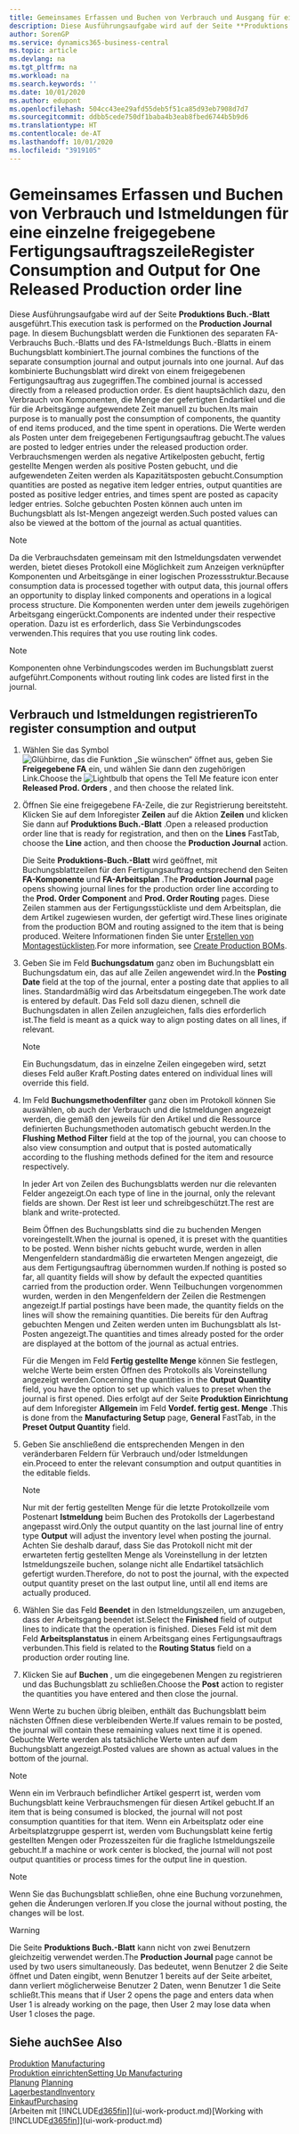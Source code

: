 ```yaml
---
title: Gemeinsames Erfassen und Buchen von Verbrauch und Ausgang für eine einzelne freigegebene Fertigungsauftragszeile | Microsoft Docs
description: Diese Ausführungsaufgabe wird auf der Seite **Produktions Buch.-Blatt** ausgeführt. In diesem Buchungsblatt werden die Funktionen des separaten FA-Verbrauchs Buch.-Blatts und des FA-Istmeldungs Buch.-Blatts in einem Buchungsblatt kombiniert. Auf das kombinierte Buchungsblatt wird direkt von einem freigegebenen Fertigungsauftrag aus zugegriffen. Es dient hauptsächlich dazu, den Verbrauch von Komponenten, die Menge der gefertigten Endartikel und die für die Arbeitsgänge aufgewendete Zeit manuell zu buchen.
author: SorenGP
ms.service: dynamics365-business-central
ms.topic: article
ms.devlang: na
ms.tgt_pltfrm: na
ms.workload: na
ms.search.keywords: ''
ms.date: 10/01/2020
ms.author: edupont
ms.openlocfilehash: 504cc43ee29afd55deb5f51ca85d93eb7908d7d7
ms.sourcegitcommit: ddbb5cede750df1baba4b3eab8fbed6744b5b9d6
ms.translationtype: HT
ms.contentlocale: de-AT
ms.lasthandoff: 10/01/2020
ms.locfileid: "3919105"
---
```

# <a name="register-consumption-and-output-for-one-released-production-order-line"></a><span data-ttu-id="73dd1-106">Gemeinsames Erfassen und Buchen von Verbrauch und Istmeldungen für eine einzelne freigegebene Fertigungsauftragszeile</span><span class="sxs-lookup"><span data-stu-id="73dd1-106">Register Consumption and Output for One Released Production order line</span></span>
<span data-ttu-id="73dd1-107">Diese Ausführungsaufgabe wird auf der Seite **Produktions Buch.-Blatt** ausgeführt.</span><span class="sxs-lookup"><span data-stu-id="73dd1-107">This execution task is performed on the **Production Journal** page.</span></span> <span data-ttu-id="73dd1-108">In diesem Buchungsblatt werden die Funktionen des separaten FA-Verbrauchs Buch.-Blatts und des FA-Istmeldungs Buch.-Blatts in einem Buchungsblatt kombiniert.</span><span class="sxs-lookup"><span data-stu-id="73dd1-108">The journal combines the functions of the separate consumption journal and output journals into one journal.</span></span> <span data-ttu-id="73dd1-109">Auf das kombinierte Buchungsblatt wird direkt von einem freigegebenen Fertigungsauftrag aus zugegriffen.</span><span class="sxs-lookup"><span data-stu-id="73dd1-109">The combined journal is accessed directly from a released production order.</span></span> <span data-ttu-id="73dd1-110">Es dient hauptsächlich dazu, den Verbrauch von Komponenten, die Menge der gefertigten Endartikel und die für die Arbeitsgänge aufgewendete Zeit manuell zu buchen.</span><span class="sxs-lookup"><span data-stu-id="73dd1-110">Its main purpose is to manually post the consumption of components, the quantity of end items produced, and the time spent in operations.</span></span> <span data-ttu-id="73dd1-111">Die Werte werden als Posten unter dem freigegebenen Fertigungsauftrag gebucht.</span><span class="sxs-lookup"><span data-stu-id="73dd1-111">The values are posted to ledger entries under the released production order.</span></span> <span data-ttu-id="73dd1-112">Verbrauchsmengen werden als negative Artikelposten gebucht, fertig gestellte Mengen werden als positive Posten gebucht, und die aufgewendeten Zeiten werden als Kapazitätsposten gebucht.</span><span class="sxs-lookup"><span data-stu-id="73dd1-112">Consumption quantities are posted as negative item ledger entries, output quantities are posted as positive ledger entries, and times spent are posted as capacity ledger entries.</span></span> <span data-ttu-id="73dd1-113">Solche gebuchten Posten können auch unten im Buchungsblatt als Ist-Mengen angezeigt werden.</span><span class="sxs-lookup"><span data-stu-id="73dd1-113">Such posted values can also be viewed at the bottom of the journal as actual quantities.</span></span>  

> [!NOTE]  
>  <span data-ttu-id="73dd1-114">Da die Verbrauchsdaten gemeinsam mit den Istmeldungsdaten verwendet werden, bietet dieses Protokoll eine Möglichkeit zum Anzeigen verknüpfter Komponenten und Arbeitsgänge in einer logischen Prozessstruktur.</span><span class="sxs-lookup"><span data-stu-id="73dd1-114">Because consumption data is processed together with output data, this journal offers an opportunity to display linked components and operations in a logical process structure.</span></span> <span data-ttu-id="73dd1-115">Die Komponenten werden unter dem jeweils zugehörigen Arbeitsgang eingerückt.</span><span class="sxs-lookup"><span data-stu-id="73dd1-115">Components are indented under their respective operation.</span></span> <span data-ttu-id="73dd1-116">Dazu ist es erforderlich, dass Sie Verbindungscodes verwenden.</span><span class="sxs-lookup"><span data-stu-id="73dd1-116">This requires that you use routing link codes.</span></span>  

> [!NOTE]  
>  <span data-ttu-id="73dd1-117">Komponenten ohne Verbindungscodes werden im Buchungsblatt zuerst aufgeführt.</span><span class="sxs-lookup"><span data-stu-id="73dd1-117">Components without routing link codes are listed first in the journal.</span></span>  

## <a name="to-register-consumption-and-output"></a><span data-ttu-id="73dd1-118">Verbrauch und Istmeldungen registrieren</span><span class="sxs-lookup"><span data-stu-id="73dd1-118">To register consumption and output</span></span>  
1.  <span data-ttu-id="73dd1-119">Wählen Sie das Symbol ![Glühbirne, das die Funktion „Sie wünschen“ öffnet](media/ui-search/search_small.png "Tell Me-Funktion") aus, geben Sie **Freigegebene FA** ein, und wählen Sie dann den zugehörigen Link.</span><span class="sxs-lookup"><span data-stu-id="73dd1-119">Choose the ![Lightbulb that opens the Tell Me feature](media/ui-search/search_small.png "Tell me what you want to do") icon enter **Released Prod. Orders** , and then choose the related link.</span></span>  
2.  <span data-ttu-id="73dd1-120">Öffnen Sie eine freigegebene FA-Zeile, die zur Registrierung bereitsteht. Klicken Sie auf dem Inforegister  **Zeilen** auf die Aktion **Zeilen** und klicken Sie dann auf **Produktions Buch.-Blatt** .</span><span class="sxs-lookup"><span data-stu-id="73dd1-120">Open a released production order line that is ready for registration, and then on the **Lines** FastTab, choose the **Line** action, and then choose the **Production Journal** action.</span></span>  

    <span data-ttu-id="73dd1-121">Die Seite **Produktions-Buch.-Blatt** wird geöffnet, mit Buchungsblattzeilen für den Fertigungsauftrag entsprechend den Seiten **FA-Komponente** und **FA-Arbeitsplan** .</span><span class="sxs-lookup"><span data-stu-id="73dd1-121">The **Production Journal** page opens showing journal lines for the production order line according to the **Prod. Order Component** and **Prod. Order Routing** pages.</span></span> <span data-ttu-id="73dd1-122">Diese Zeilen stammen aus der Fertigungsstückliste und dem Arbeitsplan, die dem Artikel zugewiesen wurden, der gefertigt wird.</span><span class="sxs-lookup"><span data-stu-id="73dd1-122">These lines originate from the production BOM and routing assigned to the item that is being produced.</span></span> <span data-ttu-id="73dd1-123">Weitere Informationen finden Sie unter [Erstellen von Montagestücklisten](production-how-to-create-routings.md).</span><span class="sxs-lookup"><span data-stu-id="73dd1-123">For more information, see [Create Production BOMs](production-how-to-create-routings.md).</span></span>  

3.  <span data-ttu-id="73dd1-124">Geben Sie im Feld **Buchungsdatum** ganz oben im Buchungsblatt ein Buchungsdatum ein, das auf alle Zeilen angewendet wird.</span><span class="sxs-lookup"><span data-stu-id="73dd1-124">In the **Posting Date** field at the top of the journal, enter a posting date that applies to all lines.</span></span> <span data-ttu-id="73dd1-125">Standardmäßig wird das Arbeitsdatum eingegeben.</span><span class="sxs-lookup"><span data-stu-id="73dd1-125">The work date is entered by default.</span></span> <span data-ttu-id="73dd1-126">Das Feld soll dazu dienen, schnell die Buchungsdaten in allen Zeilen anzugleichen, falls dies erforderlich ist.</span><span class="sxs-lookup"><span data-stu-id="73dd1-126">The field is meant as a quick way to align posting dates on all lines, if relevant.</span></span>  

    > [!NOTE]  
    >  <span data-ttu-id="73dd1-127">Ein Buchungsdatum, das in einzelne Zeilen eingegeben wird, setzt dieses Feld außer Kraft.</span><span class="sxs-lookup"><span data-stu-id="73dd1-127">Posting dates entered on individual lines will override this field.</span></span>  

4.  <span data-ttu-id="73dd1-128">Im Feld **Buchungsmethodenfilter** ganz oben im Protokoll können Sie auswählen, ob auch der Verbrauch und die Istmeldungen angezeigt werden, die gemäß den jeweils für den Artikel und die Ressource definierten Buchungsmethoden automatisch gebucht werden.</span><span class="sxs-lookup"><span data-stu-id="73dd1-128">In the **Flushing Method Filter** field at the top of the journal, you can choose to also view consumption and output that is posted automatically according to the flushing methods defined for the item and resource respectively.</span></span>  

    <span data-ttu-id="73dd1-129">In jeder Art von Zeilen des Buchungsblatts werden nur die relevanten Felder angezeigt.</span><span class="sxs-lookup"><span data-stu-id="73dd1-129">On each type of line in the journal, only the relevant fields are shown.</span></span> <span data-ttu-id="73dd1-130">Der Rest ist leer und schreibgeschützt.</span><span class="sxs-lookup"><span data-stu-id="73dd1-130">The rest are blank and write-protected.</span></span>  

    <span data-ttu-id="73dd1-131">Beim Öffnen des Buchungsblatts sind die zu buchenden Mengen voreingestellt.</span><span class="sxs-lookup"><span data-stu-id="73dd1-131">When the journal is opened, it is preset with the quantities to be posted.</span></span> <span data-ttu-id="73dd1-132">Wenn bisher nichts gebucht wurde, werden in allen Mengenfeldern standardmäßig die erwarteten Mengen angezeigt, die aus dem Fertigungsauftrag übernommen wurden.</span><span class="sxs-lookup"><span data-stu-id="73dd1-132">If nothing is posted so far, all quantity fields will show by default the expected quantities carried from the production order.</span></span> <span data-ttu-id="73dd1-133">Wenn Teilbuchungen vorgenommen wurden, werden in den Mengenfeldern der Zeilen die Restmengen angezeigt.</span><span class="sxs-lookup"><span data-stu-id="73dd1-133">If partial postings have been made, the quantity fields on the lines will show the remaining quantities.</span></span> <span data-ttu-id="73dd1-134">Die bereits für den Auftrag gebuchten Mengen und Zeiten werden unten im Buchungsblatt als Ist-Posten angezeigt.</span><span class="sxs-lookup"><span data-stu-id="73dd1-134">The quantities and times already posted for the order are displayed at the bottom of the journal as actual entries.</span></span>  

    <span data-ttu-id="73dd1-135">Für die Mengen im Feld **Fertig gestellte Menge** können Sie festlegen, welche Werte beim ersten Öffnen des Protokolls als Voreinstellung angezeigt werden.</span><span class="sxs-lookup"><span data-stu-id="73dd1-135">Concerning the quantities in the **Output Quantity** field, you have the option to set up which values to preset when the journal is first opened.</span></span> <span data-ttu-id="73dd1-136">Dies erfolgt auf der Seite **Produktion Einrichtung** auf dem Inforegister **Allgemein** im Feld **Vordef. fertig gest. Menge** .</span><span class="sxs-lookup"><span data-stu-id="73dd1-136">This is done from the **Manufacturing Setup** page, **General** FastTab, in the **Preset Output Quantity** field.</span></span>

5.  <span data-ttu-id="73dd1-137">Geben Sie anschließend die entsprechenden Mengen in den veränderbaren Feldern für Verbrauch und/oder Istmeldungen ein.</span><span class="sxs-lookup"><span data-stu-id="73dd1-137">Proceed to enter the relevant consumption and output quantities in the editable fields.</span></span>  

    > [!NOTE]  
    >  <span data-ttu-id="73dd1-138">Nur mit der fertig gestellten Menge für die letzte Protokollzeile vom Postenart **Istmeldung** beim Buchen des Protokolls der Lagerbestand angepasst wird.</span><span class="sxs-lookup"><span data-stu-id="73dd1-138">Only the output quantity on the last journal line of entry type **Output** will adjust the inventory level when posting the journal.</span></span> <span data-ttu-id="73dd1-139">Achten Sie deshalb darauf, dass Sie das Protokoll nicht mit der erwarteten fertig gestellten Menge als Voreinstellung in der letzten Istmeldungszeile buchen, solange nicht alle Endartikel tatsächlich gefertigt wurden.</span><span class="sxs-lookup"><span data-stu-id="73dd1-139">Therefore, do not to post the journal, with the expected output quantity preset on the last output line, until all end items are actually produced.</span></span>  

6.  <span data-ttu-id="73dd1-140">Wählen Sie das Feld **Beendet** in den Istmeldungszeilen, um anzugeben, dass der Arbeitsgang beendet ist.</span><span class="sxs-lookup"><span data-stu-id="73dd1-140">Select the **Finished** field of output lines to indicate that the operation is finished.</span></span> <span data-ttu-id="73dd1-141">Dieses Feld ist mit dem Feld **Arbeitsplanstatus** in einem Arbeitsgang eines Fertigungsauftrags verbunden.</span><span class="sxs-lookup"><span data-stu-id="73dd1-141">This field is related to the **Routing Status** field on a production order routing line.</span></span>  
7.  <span data-ttu-id="73dd1-142">Klicken Sie auf **Buchen** , um die eingegebenen Mengen zu registrieren und das Buchungsblatt zu schließen.</span><span class="sxs-lookup"><span data-stu-id="73dd1-142">Choose the **Post** action to register the quantities you have entered and then close the journal.</span></span>  

<span data-ttu-id="73dd1-143">Wenn Werte zu buchen übrig bleiben, enthält das Buchungsblatt beim nächsten Öffnen diese verbleibenden Werte.</span><span class="sxs-lookup"><span data-stu-id="73dd1-143">If values remain to be posted, the journal will contain these remaining values next time it is opened.</span></span> <span data-ttu-id="73dd1-144">Gebuchte Werte werden als tatsächliche Werte unten auf dem Buchungsblatt angezeigt.</span><span class="sxs-lookup"><span data-stu-id="73dd1-144">Posted values are shown as actual values in the bottom of the journal.</span></span>  

> [!NOTE]  
>  <span data-ttu-id="73dd1-145"> Wenn ein im Verbrauch befindlicher Artikel gesperrt ist, werden vom Buchungsblatt keine Verbrauchsmengen für diesen Artikel gebucht.</span><span class="sxs-lookup"><span data-stu-id="73dd1-145">If an item that is being consumed is blocked, the journal will not post consumption quantities for that item.</span></span> <span data-ttu-id="73dd1-146">Wenn ein Arbeitsplatz oder eine Arbeitsplatzgruppe gesperrt ist, werden vom Buchungsblatt keine fertig gestellten Mengen oder Prozesszeiten für die fragliche Istmeldungszeile gebucht.</span><span class="sxs-lookup"><span data-stu-id="73dd1-146">If a machine or work center is blocked, the journal will not post output quantities or process times for the output line in question.</span></span>  

> [!NOTE]  
>  <span data-ttu-id="73dd1-147">Wenn Sie das Buchungsblatt schließen, ohne eine Buchung vorzunehmen, gehen die Änderungen verloren.</span><span class="sxs-lookup"><span data-stu-id="73dd1-147">If you close the journal without posting, the changes will be lost.</span></span>  

> [!WARNING]  
>  <span data-ttu-id="73dd1-148">Die Seite **Produktions Buch.-Blatt** kann nicht von zwei Benutzern gleichzeitig verwendet werden.</span><span class="sxs-lookup"><span data-stu-id="73dd1-148">The **Production Journal** page cannot be used by two users simultaneously.</span></span> <span data-ttu-id="73dd1-149">Das bedeutet, wenn Benutzer 2 die Seite öffnet und Daten eingibt, wenn Benutzer 1 bereits auf der Seite arbeitet, dann verliert möglicherweise Benutzer 2 Daten, wenn Benutzer 1 die Seite schließt.</span><span class="sxs-lookup"><span data-stu-id="73dd1-149">This means that if User 2 opens the page and enters data when User 1 is already working on the page, then User 2 may lose data when User 1 closes the page.</span></span>  

## <a name="see-also"></a><span data-ttu-id="73dd1-150">Siehe auch</span><span class="sxs-lookup"><span data-stu-id="73dd1-150">See Also</span></span>  
<span data-ttu-id="73dd1-151">[Produktion](production-manage-manufacturing.md)  </span><span class="sxs-lookup"><span data-stu-id="73dd1-151">[Manufacturing](production-manage-manufacturing.md)  </span></span>  
[<span data-ttu-id="73dd1-152">Produktion einrichten</span><span class="sxs-lookup"><span data-stu-id="73dd1-152">Setting Up Manufacturing</span></span>](production-configure-production-processes.md)  
<span data-ttu-id="73dd1-153">[Planung](production-planning.md)    </span><span class="sxs-lookup"><span data-stu-id="73dd1-153">[Planning](production-planning.md)    </span></span>  
[<span data-ttu-id="73dd1-154">Lagerbestand</span><span class="sxs-lookup"><span data-stu-id="73dd1-154">Inventory</span></span>](inventory-manage-inventory.md)  
[<span data-ttu-id="73dd1-155">Einkauf</span><span class="sxs-lookup"><span data-stu-id="73dd1-155">Purchasing</span></span>](purchasing-manage-purchasing.md)  
<span data-ttu-id="73dd1-156">[Arbeiten mit [!INCLUDE[d365fin](includes/d365fin_md.md)]](ui-work-product.md)</span><span class="sxs-lookup"><span data-stu-id="73dd1-156">[Working with [!INCLUDE[d365fin](includes/d365fin_md.md)]](ui-work-product.md)</span></span>
